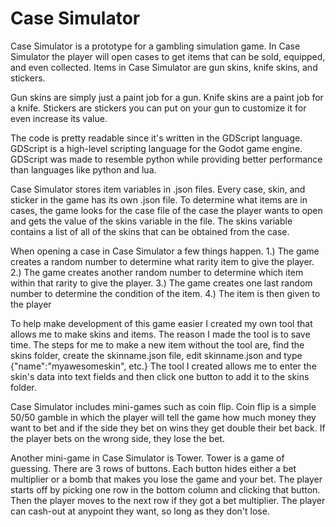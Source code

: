 # Case Simulator

Case Simulator is a prototype for a gambling simulation game. In Case Simulator the player will open cases to get items that can be sold, equipped, and even collected. Items in Case Simulator are gun skins, knife skins, and stickers.

Gun skins are simply just a paint job for a gun. Knife skins are a paint job for a knife. Stickers are stickers you can put on your gun to customize it for even increase its value.

The code is pretty readable since it's written in the GDScript language. GDScript is a high-level scripting language for the Godot game engine. GDScript was made to resemble python while providing better performance than languages like python and lua.

Case Simulator stores item variables in .json files. Every case, skin, and sticker in the game has its own .json file. To determine what items are in cases, the game looks for the case file of the case the player wants to open and gets the value of the skins variable in the file. The skins variable contains a list of all of the skins that can be obtained from the case.

When opening a case in Case Simulator a few things happen.
1.) The game creates a random number to determine what rarity item to give the player.
2.) The game creates another random number to determine which item within that rarity to give the player.
3.) The game creates one last random number to determine the condition of the item.
4.) The item is then given to the player

To help make development of this game easier I created my own tool that allows me to make skins and items. The reason I made the tool is to save time. The steps for me to make a new item without the tool are, find the skins folder, create the skinname.json file, edit skinname.json and type {"name":"myawesomeskin", etc.} The tool I created allows me to enter the skin's data into text fields and then click one button to add it to the skins folder.

Case Simulator includes mini-games such as coin flip. Coin flip is a simple 50/50 gamble in which the player will tell the game how much money they want to bet and if the side they bet on wins they get double their bet back. If the player bets on the wrong side, they lose the bet.

Another mini-game in Case Simulator is Tower. Tower is a game of guessing. There are 3 rows of buttons. Each button hides either a bet multiplier or a bomb that makes you lose the game and your bet. The player starts off by picking one row in the bottom column and clicking that button. Then the player moves to the next row if they got a bet multiplier. The player can cash-out at anypoint they want, so long as they don't lose.
